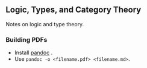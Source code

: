 ## Logic, Types, and Category Theory

Notes on logic and type theory.

### Building PDFs

 * Install [pandoc](https://pandoc.org) .
 * Use `pandoc -o <filename.pdf> <filename.md>`.

